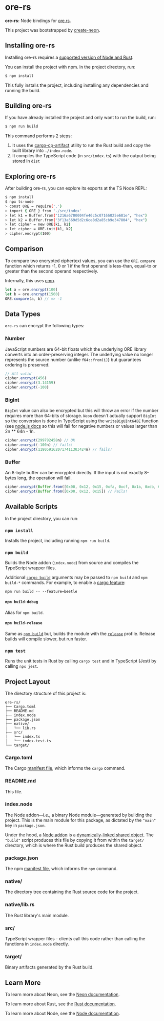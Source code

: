 # ore-rs

**ore-rs:** Node bindings for [ore.rs](https://github.com/cipherstash/ore.rs).

This project was bootstrapped by [create-neon](https://www.npmjs.com/package/create-neon).

## Installing ore-rs

Installing ore-rs requires a [supported version of Node and Rust](https://github.com/neon-bindings/neon#platform-support).

You can install the project with npm. In the project directory, run:

```sh
$ npm install
```

This fully installs the project, including installing any dependencies and running the build.

## Building ore-rs

If you have already installed the project and only want to run the build, run:

```sh
$ npm run build
```

This command performs 2 steps:

1. It uses the [cargo-cp-artifact](https://github.com/neon-bindings/cargo-cp-artifact) utility to run the Rust build and copy the built library into `./index.node`.
2. It compiles the TypeScript code (in `src/index.ts`) with the output being stored in `dist`

## Exploring ore-rs

After building ore-rs, you can explore its exports at the TS Node REPL:

```sh
$ npm install
$ npx ts-node
> const ORE = require('.')
> import { ORE } from './src/index'
> let k1 = Buffer.from("1216a6700004fe46c5c07166025e681e", "hex")
> let k2 = Buffer.from("3f13a569d5d2c6ce8d2a85cb9e347804", "hex")
> let cipher = new ORE(k1, k2)
> let cipher = ORE.init(k1, k2)
> cipher.encrypt(100)
```

## Comparison

To compare two encrypted ciphertext values, you can use the `ORE.compare` function which returns -1, 0 or 1 if the first
operand is less-than, equal-to or greater than the second operand respectively.

Internally, this uses [cmp](https://doc.rust-lang.org/nightly/core/cmp/trait.Ord.html#tymethod.cmp).

```typescript
let a = ore.encrypt(100)
let b = ore.encrypt(1560)
ORE.compare(a, b) // => -1
```

## Data Types

`ore-rs` can encrypt the following types:

### Number

JavaScript numbers are 64-bit floats which the underlying ORE library converts into an order-preserving integer. The
underlying value no longer represents the source number (unlike `f64::from(i)`) but guarantees ordering is preserved.

```typescript
// All valid
cipher.encrypt(456)
cipher.encrypt(3.14159)
cipher.encrypt(-100)
```

### BigInt

`BigInt` value can also be encrypted but this will throw an error if the number requires more than 64-bits of storage.
`Neon` doesn't actually support `BigInt` so the conversion is done in TypeScript using the `writeBigUInt64BE` function
(see [node.js docs](https://nodejs.org/api/buffer.html#bufwritebiguint64bevalue-offset]) so this will fail for negative
numbers or values larger than 2n ** 64n - 1n.

```typescript
cipher.encrypt(299792458n) // OK
cipher.encrypt(-100n) // fails!
cipher.encrypt(1180591620717411303424n) // fails!
```

### Buffer

An 8-byte buffer can be encrypted directly. If the input is not exactly 8-bytes long, the operation will fail.

```typescript
cipher.encrypt(Buffer.from([0x00, 0x12, 0x15, 0xfa, 0xcf, 0x1a, 0xdb, 0x38]) // OK
cipher.encrypt(Buffer.from([0x00, 0x12, 0x15]) // Fails!
```

## Available Scripts

In the project directory, you can run:

### `npm install`

Installs the project, including running `npm run build`.

### `npm build`

Builds the Node addon (`index.node`) from source and compiles the TypeScript wrapper files.

Additional [`cargo build`](https://doc.rust-lang.org/cargo/commands/cargo-build.html) arguments may be passed to `npm build` and `npm build-*` commands. For example, to enable a [cargo feature](https://doc.rust-lang.org/cargo/reference/features.html):

```
npm run build -- --feature=beetle
```

#### `npm build-debug`

Alias for `npm build`.

#### `npm build-release`

Same as [`npm build`](#npm-build) but, builds the module with the [`release`](https://doc.rust-lang.org/cargo/reference/profiles.html#release) profile. Release builds will compile slower, but run faster.

### `npm test`

Runs the unit tests in Rust by calling `cargo test` and in TypeScript (Jest) by calling `npx jest`.

## Project Layout

The directory structure of this project is:

```
ore-rs/
├── Cargo.toml
├── README.md
├── index.node
├── package.json
├── native/
|   └── lib.rs
├── src/
|   └── index.ts
|   └── index.test.ts
└── target/
```

### Cargo.toml

The Cargo [manifest file](https://doc.rust-lang.org/cargo/reference/manifest.html), which informs the `cargo` command.

### README.md

This file.

### index.node

The Node addon—i.e., a binary Node module—generated by building the project. This is the main module for this package, as dictated by the `"main"` key in `package.json`.

Under the hood, a [Node addon](https://nodejs.org/api/addons.html) is a [dynamically-linked shared object](https://en.wikipedia.org/wiki/Library_(computing)#Shared_libraries). The `"build"` script produces this file by copying it from within the `target/` directory, which is where the Rust build produces the shared object.

### package.json

The npm [manifest file](https://docs.npmjs.com/cli/v7/configuring-npm/package-json), which informs the `npm` command.

### native/

The directory tree containing the Rust source code for the project.

### native/lib.rs

The Rust library's main module.

### src/

TypeScript wrapper files - clients call this code rather than calling the functions in `index.node` directly.

### target/

Binary artifacts generated by the Rust build.

## Learn More

To learn more about Neon, see the [Neon documentation](https://neon-bindings.com).

To learn more about Rust, see the [Rust documentation](https://www.rust-lang.org).

To learn more about Node, see the [Node documentation](https://nodejs.org).
